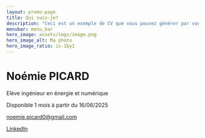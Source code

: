 ```yaml
---
layout: promo-page
title: Qui suis-je?
description: "Ceci est un exemple de CV que vous pouvez générer par vous-même"
menubar: menu_bar
hero_image: assets/imgs/image.png
hero_image_alt: Ma photo
hero_image_ratio: is-1by1
---
```


# Noémie PICARD
Elève ingénieur en énergie et numérique


Disponible 1 mois à partir du 16/06/2025

[noemie.picard0@gmail.com](noemie.picard0@gmail.com)

[LinkedIn](https://www.linkedin.com/in/Prenom.Nom)

